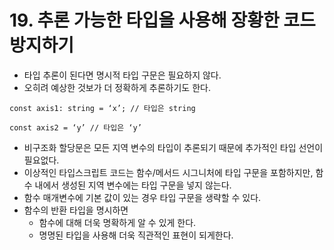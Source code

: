 # 19. 추론 가능한 타입을 사용해 장황한 코드 방지하기

- 타입 추론이 된다면 명시적 타입 구문은 필요하지 않다.
- 오히려 예상한 것보가 더 정확하게 추론하기도 한다.

`const axis1: string = ‘x’; // 타입은 string`

`const axis2 = ‘y’ // 타입은 ‘y’`

- 비구조화 할당문은 모든 지역 변수의 타입이 추론되기 때문에 추가적인 타입 선언이 필요없다.
- 이상적인 타입스크립트 코드는 함수/메서드 시그니처에 타입 구문을 포함하지만, 함수 내에서 생성된 지역 변수에는 타입 구문을 넣지 않는다.
- 함수 매개변수에 기본 값이 있는 경우 타입 구문을 생략할 수 있다.
- 함수의 반환 타입을 명시하면
    - 함수에 대해 더욱 명확하게 알 수 있게 한다.
    - 명명된 타입을 사용해 더욱 직관적인 표현이 되게한다.